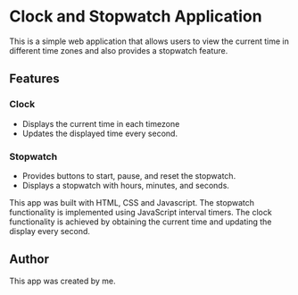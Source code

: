 <h1>Clock and Stopwatch Application</h1>
<p>This is a simple web application that allows users to view the current time in different time zones and also provides a stopwatch feature.</p>
<h2>Features</h2>
<h3>Clock</h3>
<ul>
  <li>Displays the current time in each timezone</li>
  <li>Updates the displayed time every second.</li>
 </ul>
 <h3>Stopwatch</h3>
 <ul>
   <li>Provides buttons to start, pause, and reset the stopwatch.</li>
   <li>Displays a stopwatch with hours, minutes, and seconds.</li>
 </ul>
 <p>This app was built with HTML, CSS and Javascript. The stopwatch functionality is implemented using JavaScript interval timers. 
   The clock functionality is achieved by obtaining the current time and updating the display every second.</p>
<h2>Author</h2>
<p>This app was created by me.</p>
